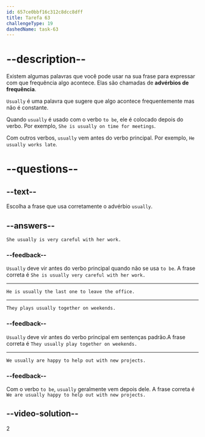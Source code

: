 ```yaml
---
id: 657ce0bbf16c312c8dcc8dff
title: Tarefa 63
challengeType: 19
dashedName: task-63
---
```


# --description--

Existem algumas palavras que você pode usar na sua frase para expressar com que frequência algo acontece. Elas são chamadas de **advérbios de frequência**.

`Usually` é uma palavra que sugere que algo acontece frequentemente mas não é constante.

Quando `usually` é usado com o verbo `to be`, ele é colocado depois do verbo. Por exemplo, `She is usually on time for meetings`.

Com outros verbos, `usually` vem antes do verbo principal. Por exemplo, `He usually works late`.

# --questions--

## --text--

Escolha a frase que usa corretamente o advérbio `usually`.

## --answers--

`She usually is very careful with her work.`

### --feedback--

`Usually` deve vir antes do verbo principal quando não se usa `to be`. A frase correta é `She is usually very careful with her work.`

---

`He is usually the last one to leave the office.`

---

`They plays usually together on weekends.`

### --feedback--

`Usually` deve vir antes do verbo principal em sentenças padrão.A frase correta é `They usually play together on weekends.`

---

`We usually are happy to help out with new projects.`

### --feedback--

Com o verbo `to be`, `usually` geralmente vem depois dele. A frase correta é `We are usually happy to help out with new projects.`

## --video-solution--

2
